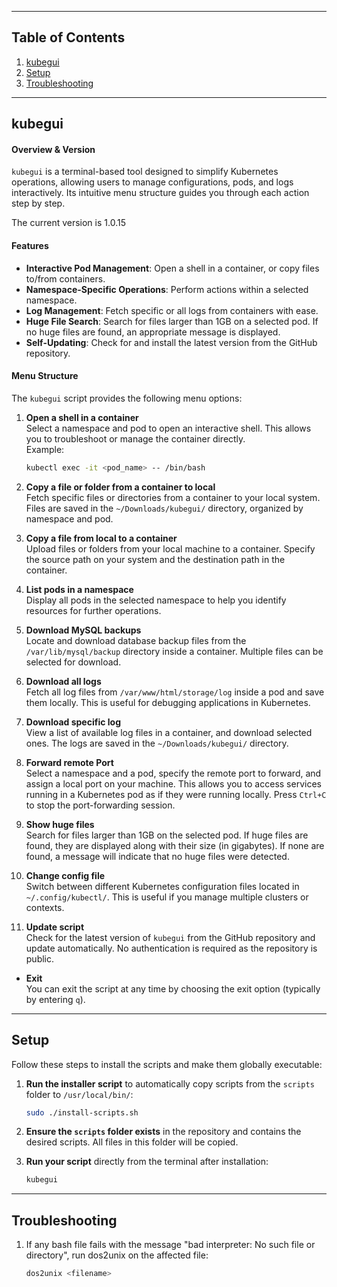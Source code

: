 
---

## Table of Contents

1. [kubegui](#kubegui)
3. [Setup](#setup)
4. [Troubleshooting](#troubleshooting)


---


## kubegui

#### Overview & Version

`kubegui` is a terminal-based tool designed to simplify Kubernetes operations, allowing users to manage configurations, pods, and logs interactively. Its intuitive menu structure guides you through each action step by step.

The current version is 1.0.15

#### Features

- **Interactive Pod Management**: Open a shell in a container, or copy files to/from containers.
- **Namespace-Specific Operations**: Perform actions within a selected namespace.
- **Log Management**: Fetch specific or all logs from containers with ease.
- **Huge File Search**: Search for files larger than 1GB on a selected pod. If no huge files are found, an appropriate message is displayed.
- **Self-Updating**: Check for and install the latest version from the GitHub repository.

#### Menu Structure

The `kubegui` script provides the following menu options:

1. **Open a shell in a container**  
   Select a namespace and pod to open an interactive shell. This allows you to troubleshoot or manage the container directly.  
   Example:
   ```bash
   kubectl exec -it <pod_name> -- /bin/bash
   ```

2. **Copy a file or folder from a container to local**  
   Fetch specific files or directories from a container to your local system. Files are saved in the `~/Downloads/kubegui/` directory, organized by namespace and pod.

3. **Copy a file from local to a container**  
   Upload files or folders from your local machine to a container. Specify the source path on your system and the destination path in the container.

4. **List pods in a namespace**  
   Display all pods in the selected namespace to help you identify resources for further operations.

5. **Download MySQL backups**  
   Locate and download database backup files from the `/var/lib/mysql/backup` directory inside a container. Multiple files can be selected for download.

6. **Download all logs**  
   Fetch all log files from `/var/www/html/storage/log` inside a pod and save them locally. This is useful for debugging applications in Kubernetes.

7. **Download specific log**  
   View a list of available log files in a container, and download selected ones. The logs are saved in the `~/Downloads/kubegui/` directory.

8. **Forward remote Port**  
   Select a namespace and a pod, specify the remote port to forward, and assign a local port on your machine. This allows you to access services running in a Kubernetes pod as if they were running locally. Press `Ctrl+C` to stop the port-forwarding session.

9. **Show huge files**  
   Search for files larger than 1GB on the selected pod. If huge files are found, they are displayed along with their size (in gigabytes). If none are found, a message will indicate that no huge files were detected.

10. **Change config file**  
    Switch between different Kubernetes configuration files located in `~/.config/kubectl/`. This is useful if you manage multiple clusters or contexts.

11. **Update script**  
    Check for the latest version of `kubegui` from the GitHub repository and update automatically. No authentication is required as the repository is public.

- **Exit**  
  You can exit the script at any time by choosing the exit option (typically by entering `q`).

---

## Setup

Follow these steps to install the scripts and make them globally executable:

1. **Run the installer script** to automatically copy scripts from the `scripts` folder to `/usr/local/bin/`:

   ```bash
   sudo ./install-scripts.sh
   ```

2. **Ensure the `scripts` folder exists** in the repository and contains the desired scripts. All files in this folder will be copied.

3. **Run your script** directly from the terminal after installation:

   ```bash
   kubegui
   ```

---

## Troubleshooting

1. If any bash file fails with the message "bad interpreter: No such file or directory", run dos2unix on the affected file:
   ```bash
   dos2unix <filename>
   ```
